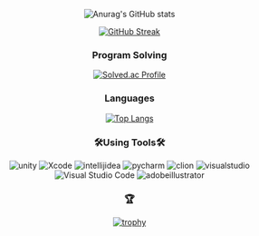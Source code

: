 <div align="center">
  
  ![Anurag's GitHub stats](https://github-readme-stats.vercel.app/api?username=Jongwoo0101&show_icons=true&theme=Light)
  
  [![GitHub Streak](https://github-readme-streak-stats.herokuapp.com/?user=Jongwoo0101&theme=Light)](https://git.io/streak-stats)

  
  ### Program Solving
  
  [![Solved.ac Profile](http://mazassumnida.wtf/api/v2/generate_badge?boj=wonjongwoo01)](https://solved.ac/rlatngus1691/wonjongwoo01)

  
  ### Languages
  
  [![Top Langs](https://github-readme-stats.vercel.app/api/top-langs/?username=Jongwoo0101)](https://github.com/Jongwoo0101/github-readme-stats)

  
  ### 🛠️Using Tools🛠️
  
  ![unity](https://img.shields.io/badge/unity-FFFFFF.svg?&style=for-the-badge&logo=unity&logoColor=white)
  ![Xcode](https://img.shields.io/badge/Xcode-147EFB.svg?&style=for-the-badge&logo=Xcode&logoColor=white)
  ![intellijidea](https://img.shields.io/badge/intellijidea-000000.svg?&style=for-the-badge&logo=intellijidea&logoColor=white)
  ![pycharm](https://img.shields.io/badge/pycharm-000000.svg?&style=for-the-badge&logo=pycharm&logoColor=white)
  ![clion](https://img.shields.io/badge/clion-000000.svg?&style=for-the-badge&logo=clion&logoColor=white)
  ![visualstudio](https://img.shields.io/badge/visualstudio-5C2D91.svg?&style=for-the-badge&logo=visualstudio&logoColor=white)
  ![Visual Studio Code](https://img.shields.io/badge/Visual%20Studio%20Code-007ACC.svg?&style=for-the-badge&logo=Visual%20Studio%20Code&logoColor=white)
  ![adobeillustrator](https://img.shields.io/badge/adobeillustrator-FF9A00.svg?&style=for-the-badge&logo=adobeillustrator&logoColor=white)

  ### 🏆
  [![trophy](https://github-profile-trophy.vercel.app/?username=Jongwoo0101&theme=flat&column=7)](https://github.com/Jongwoo0101/)
</div>
